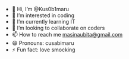 - 👋 Hi, I’m @Kus0b1maru
- 👀 I’m interested in coding
- 🌱 I’m currently learning IT
- 💞️ I’m looking to collaborate on coders
- 📫 How to reach me masinaubita@gmail.com
- 😄 Pronouns: cusabimaru
- ⚡ Fun fact: love smocking 

<!---
Kus0b1maru/Kus0b1maru is a ✨ special ✨ repository because its `README.md` (this file) appears on your GitHub profile.
You can click the Preview link to take a look at your changes.
--->
